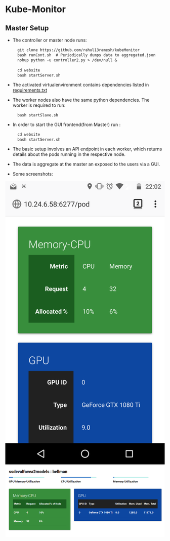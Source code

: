 # Kube-Monitor

Master Setup
------------

* The controller or master node runs:

		git clone https://github.com/rahul13ramesh/kubeMonitor
		bash runCont.sh  # Periodically dumps data to aggregated.json
		nohup python -u controller2.py > /dev/null & 

		cd website
		bash startServer.sh
	
* The activated virtualenvironment contains dependencies listed in [requirements.txt](requirements.txt)

* The worker nodes also have the same python dependencies. The worker is
  required to run:

		bash startSlave.sh

* In order to start the GUI frontend(from Master) run :
   
		cd website
		bash startServer.sh

* The basic setup involves an API endpoint in each worker, which returns details
  about the pods running in the respective node.
* The data is aggregate at the master an exposed to the users via a GUI.


* Some screenshots:

![Alt text](assets/mobile1.png?raw=true "Mobile Screenshot 1")
![Alt text](assets/desk1.png?raw=true "Desktop Screenshot 1")



